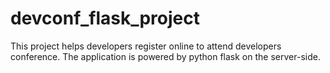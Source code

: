 # devconf_flask_project
This project helps developers register online  to attend  developers conference. The application is powered by python flask on the server-side.
